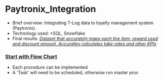 # Paytronix_Integration
- Brief overview:   Integrating T-Log data to loyalty management system (Paytronix).
- Technology used: *SQL, Snowflake
- Final results: [*Dataset that accurately maps each line item, reward used and discount amount. Accuratley calculates take-rates and other KPIs*]([https://public.tableau.com/app/profile/lucjan.konopka/viz/RestaurantsinBerlin/RestaurantsinBerlin](https://github.com/ccloydbizintel/Paytronix_Integration/blob/main/Result%20Set.pdf))

### [Start with Flow Chart](https://github.com/ccloydbizintel/Paytronix_Integration/blob/main/PXS%20to%20PDI%20Flow%20Chart.pdf)
- Each procedure can be implemented
- A 'Task' will need to be scheduled, otherwise run master proc


